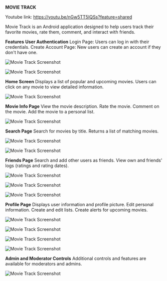 **MOVIE TRACK**

Youtube link: https://youtu.be/nGw5TT5IQSs?feature=shared

Movie Track is an Android application designed to help users track their favorite movies, rate them, comment, and interact with friends.

**Features**
**User Authentication**
Login Page: Users can log in with their credentials.
Create Account Page: New users can create an account if they don't have one.

![Movie Track Screenshot](images/Movie.jpeg)

![Movie Track Screenshot](images/Movie1.jpeg)


**Home Screen**
Displays a list of popular and upcoming movies.
Users can click on any movie to view detailed information.

![Movie Track Screenshot](images/Movie2.jpeg)


**Movie Info Page**
View the movie description.
Rate the movie.
Comment on the movie.
Add the movie to a personal list.

![Movie Track Screenshot](images/Movie3.jpeg)


**Search Page**
Search for movies by title.
Returns a list of matching movies.

![Movie Track Screenshot](images/Movie4.jpeg)

![Movie Track Screenshot](images/Movie5.jpeg)


**Friends Page**
Search and add other users as friends.
View own and friends' logs (ratings and rating dates).

![Movie Track Screenshot](images/Movie6.jpeg)

![Movie Track Screenshot](images/Movie7.jpeg)

![Movie Track Screenshot](images/Movie8.jpeg)


**Profile Page**
Displays user information and profile picture.
Edit personal information.
Create and edit lists.
Create alerts for upcoming movies.

![Movie Track Screenshot](images/Movie9.jpeg)

![Movie Track Screenshot](images/Movie10.jpeg)

![Movie Track Screenshot](images/Movie11.jpeg)

![Movie Track Screenshot](images/Movie13.jpeg)


**Admin and Moderator Controls**
Additional controls and features are available for moderators and admins.

![Movie Track Screenshot](images/Movie12.jpeg)




